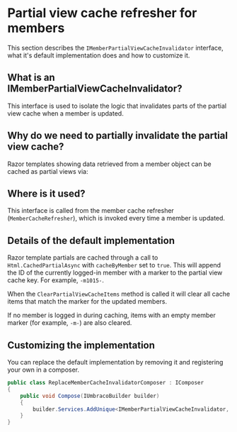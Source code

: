 # Partial view cache refresher for members

This section describes the `IMemberPartialViewCacheInvalidator` interface, what it's default implementation does and how to customize it.

## What is an IMemberPartialViewCacheInvalidator?

This interface is used to isolate the logic that invalidates parts of the partial view cache when a member is updated.

## Why do we need to partially invalidate the partial view cache?

Razor templates showing data retrieved from a member object can be cached as partial views via:


## Where is it used?

This interface is called from the member cache refresher (`MemberCacheRefresher`), which is invoked every time a member is updated.

## Details of the default implementation

Razor template partials are cached through a call to `Html.CachedPartialAsync` with `cacheByMember` set to `true`. This will append the ID of the currently logged-in member with a marker to the partial view cache key.  For example, `-m1015-`. 

When the `ClearPartialViewCacheItems` method is called it will clear all cache items that match the marker for the updated members.

If no member is logged in during caching, items with an empty member marker (for example, `-m-`) are also cleared.

## Customizing the implementation

You can replace the default implementation by removing it and registering your own in a composer.

```csharp
public class ReplaceMemberCacheInvalidatorComposer : IComposer
{
    public void Compose(IUmbracoBuilder builder)
    {
        builder.Services.AddUnique<IMemberPartialViewCacheInvalidator, MyCustomMemberPartialViewCacheInvalidator>();
    }
}
```
